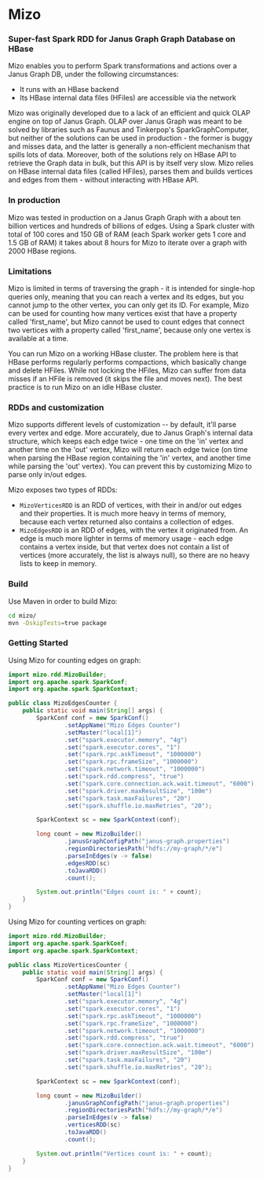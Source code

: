 # Mizo
### Super-fast Spark RDD for Janus Graph Graph Database on HBase

Mizo enables you to perform Spark transformations and actions over a Janus Graph DB, under the following circumstances:
  - It runs with an HBase backend
  - Its HBase internal data files (HFiles) are accessible via the network

Mizo was originally developed due to a lack of an efficient and quick OLAP engine on top of Janus Graph.
OLAP over Janus Graph was meant to be solved by libraries such as Faunus and Tinkerpop's SparkGraphComputer, but neither of the solutions can be used in production - the former is buggy and misses data, and the latter is generally a non-efficient mechanism that spills lots of data.
Moreover, both of the solutions rely on HBase API to retrieve the Graph data in bulk, but this API is by itself very slow. Mizo relies on HBase internal data files (called HFiles), parses them and builds vertices and edges from them - without interacting with HBase API.

### In production

Mizo was tested in production on a Janus Graph Graph with a about ten billion vertices and hundreds of billions of edges.
Using a Spark cluster with total of 100 cores and 150 GB of RAM (each Spark worker gets 1 core and 1.5 GB of RAM) it takes about 8 hours for Mizo to iterate over a graph with 2000 HBase regions.

### Limitations

Mizo is limited in terms of traversing the graph - it is intended for single-hop queries only, meaning that you can reach a vertex and its edges, but you cannot jump to the other vertex, you can only get its ID.
For example, Mizo can be used for counting how many vertices exist that have a property called 'first_name', but Mizo cannot be used to count edges that connect two vertices with a property called 'first_name', because only one vertex is available at a time.

You can run Mizo on a working HBase cluster. The problem here is that HBase performs regularly performs compactions, which basically change and delete HFiles. While not locking the HFiles, Mizo can suffer from data misses if an HFile is removed (it skips the file and moves next). The best practice is to run Mizo on an idle HBase cluster.

### RDDs and customization

Mizo supports different levels of customization -- by default, it'll parse every vertex and edge. More accurately, due to Janus Graph's internal data structure, which keeps each edge twice - one time on the 'in' vertex and another time on the 'out' vertex, Mizo will return each edge twice (on time when parsing the HBase region containing the 'in' vertex, and another time while parsing the 'out' vertex). You can prevent this by customizing Mizo to parse only in/out edges.

Mizo exposes two types of RDDs:
  - `MizoVerticesRDD` is an RDD of vertices, with their in and/or out edges and their properties. It is much more heavy in terms of memory, because each vertex returned also contains a collection of edges.
  - `MizoEdgesRDD` is an RDD of edges, with the vertex it originated from. An edge is much more lighter in terms of memory usage - each edge contains a vertex inside, but that vertex does not contain a list of vertices (more accurately, the list is always null), so there are no heavy lists to keep in memory.


### Build

Use Maven in order to build Mizo:

```bash
cd mizo/
mvn -DskipTests=true package
```

### Getting Started

Using Mizo for counting edges on graph:

```java
import mizo.rdd.MizoBuilder;
import org.apache.spark.SparkConf;
import org.apache.spark.SparkContext;

public class MizoEdgesCounter {
    public static void main(String[] args) {
        SparkConf conf = new SparkConf()
                .setAppName("Mizo Edges Counter")
                .setMaster("local[1]")
                .set("spark.executor.memory", "4g")
                .set("spark.executor.cores", "1")
                .set("spark.rpc.askTimeout", "1000000")
                .set("spark.rpc.frameSize", "1000000")
                .set("spark.network.timeout", "1000000")
                .set("spark.rdd.compress", "true")
                .set("spark.core.connection.ack.wait.timeout", "6000")
                .set("spark.driver.maxResultSize", "100m")
                .set("spark.task.maxFailures", "20")
                .set("spark.shuffle.io.maxRetries", "20");

        SparkContext sc = new SparkContext(conf);

        long count = new MizoBuilder()
                .janusGraphConfigPath("janus-graph.properties")
                .regionDirectoriesPath("hdfs://my-graph/*/e")
                .parseInEdges(v -> false)
                .edgesRDD(sc)
                .toJavaRDD()
                .count();

        System.out.println("Edges count is: " + count);
    }
}
```


Using Mizo for counting vertices on graph:

```java
import mizo.rdd.MizoBuilder;
import org.apache.spark.SparkConf;
import org.apache.spark.SparkContext;

public class MizoVerticesCounter {
    public static void main(String[] args) {
        SparkConf conf = new SparkConf()
                .setAppName("Mizo Edges Counter")
                .setMaster("local[1]")
                .set("spark.executor.memory", "4g")
                .set("spark.executor.cores", "1")
                .set("spark.rpc.askTimeout", "1000000")
                .set("spark.rpc.frameSize", "1000000")
                .set("spark.network.timeout", "1000000")
                .set("spark.rdd.compress", "true")
                .set("spark.core.connection.ack.wait.timeout", "6000")
                .set("spark.driver.maxResultSize", "100m")
                .set("spark.task.maxFailures", "20")
                .set("spark.shuffle.io.maxRetries", "20");

        SparkContext sc = new SparkContext(conf);

        long count = new MizoBuilder()
                .janusGraphConfigPath("janus-graph.properties")
                .regionDirectoriesPath("hdfs://my-graph/*/e")
                .parseInEdges(v -> false)
                .verticesRDD(sc)
                .toJavaRDD()
                .count();

        System.out.println("Vertices count is: " + count);
    }
}
```